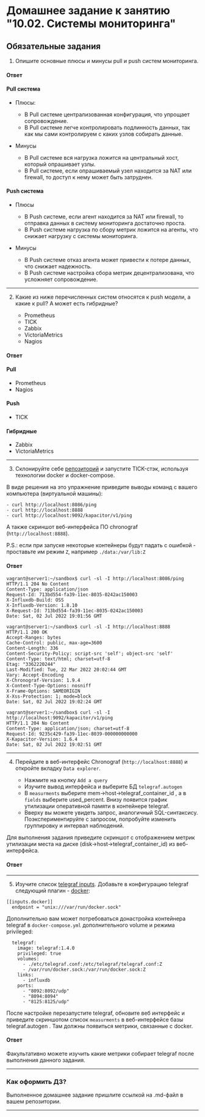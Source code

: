 # Домашнее задание к занятию "10.02. Системы мониторинга"

## Обязательные задания

1. Опишите основные плюсы и минусы pull и push систем мониторинга.

#### Ответ

#### Pull система

- Плюсы:
  - В Pull системе централизованная конфигурация, что упрощает сопровождение.
  - В Pull системе легче контролировать подлинность данных, так как мы сами контролируем с каких узлов собирать данные.

- Минусы
  - В Pull системе вся нагрузка ложится на центральный хост, который опрашивает узлы.
  - В Pull системе, если опрашиваемый узел находится за NAT или firewall, то доступ к нему может быть затруднен.

#### Push система

- Плюсы
  - В Push системе, если агент находится за NAT или firewall, то отправка данных в систему мониторинга достаточно проста.
  - В Push системе нагрузка по сбору метрик ложится на агенты, что снижает нагрузку с системы мониторинга.

- Минусы
  - В Push системе отказ агента может привести к потере данных, что снижает надежность.
  - В Push системе настройка сбора метрик децентрализована, что усложняет сопровождение.

---

2. Какие из ниже перечисленных систем относятся к push модели, а какие к pull? А может есть гибридные?

    - Prometheus
    - TICK
    - Zabbix
    - VictoriaMetrics
    - Nagios

#### Ответ

#### Pull
- Prometheus
- Nagios

#### Push
- TICK

#### Гибридные
- Zabbix
- VictoriaMetrics

---

3. Склонируйте себе [репозиторий](https://github.com/influxdata/sandbox/tree/master) и запустите TICK-стэк,
   используя технологии docker и docker-compose.

В виде решения на это упражнение приведите выводы команд с вашего компьютера (виртуальной машины):

    - curl http://localhost:8086/ping
    - curl http://localhost:8888
    - curl http://localhost:9092/kapacitor/v1/ping

А также скриншот веб-интерфейса ПО chronograf (`http://localhost:8888`).

P.S.: если при запуске некоторые контейнеры будут падать с ошибкой - проставьте им режим `Z`, например
`./data:/var/lib:Z`


#### Ответ

```shell
vagrant@server1:~/sandbox$ curl -sl -I http://localhost:8086/ping
HTTP/1.1 204 No Content
Content-Type: application/json
Request-Id: 713bd554-fa39-11ec-8035-0242ac150003
X-Influxdb-Build: OSS
X-Influxdb-Version: 1.8.10
X-Request-Id: 713bd554-fa39-11ec-8035-0242ac150003
Date: Sat, 02 Jul 2022 19:01:56 GMT

vagrant@server1:~/sandbox$ curl -sl -I http://localhost:8888
HTTP/1.1 200 OK
Accept-Ranges: bytes
Cache-Control: public, max-age=3600
Content-Length: 336
Content-Security-Policy: script-src 'self'; object-src 'self'
Content-Type: text/html; charset=utf-8
Etag: "3362220244"
Last-Modified: Tue, 22 Mar 2022 20:02:44 GMT
Vary: Accept-Encoding
X-Chronograf-Version: 1.9.4
X-Content-Type-Options: nosniff
X-Frame-Options: SAMEORIGIN
X-Xss-Protection: 1; mode=block
Date: Sat, 02 Jul 2022 19:02:24 GMT

vagrant@server1:~/sandbox$ curl -sl -I http://localhost:9092/kapacitor/v1/ping
HTTP/1.1 204 No Content
Content-Type: application/json; charset=utf-8
Request-Id: 9235c429-fa39-11ec-8039-000000000000
X-Kapacitor-Version: 1.6.4
Date: Sat, 02 Jul 2022 19:02:51 GMT
```
---

4. Перейдите в веб-интерфейс Chronograf (`http://localhost:8888`) и откройте вкладку `Data explorer`.

    - Нажмите на кнопку `Add a query`
    - Изучите вывод интерфейса и выберите БД `telegraf.autogen`
    - В `measurments` выберите mem->host->telegraf_container_id , а в `fields` выберите used_percent.
      Внизу появится график утилизации оперативной памяти в контейнере telegraf.
    - Вверху вы можете увидеть запрос, аналогичный SQL-синтаксису.
      Поэкспериментируйте с запросом, попробуйте изменить группировку и интервал наблюдений.

Для выполнения задания приведите скриншот с отображением метрик утилизации места на диске
(disk->host->telegraf_container_id) из веб-интерфейса.

#### Ответ

---

5. Изучите список [telegraf inputs](https://github.com/influxdata/telegraf/tree/master/plugins/inputs).
   Добавьте в конфигурацию telegraf следующий плагин - [docker](https://github.com/influxdata/telegraf/tree/master/plugins/inputs/docker):
```
[[inputs.docker]]
  endpoint = "unix:///var/run/docker.sock"
```

Дополнительно вам может потребоваться донастройка контейнера telegraf в `docker-compose.yml` дополнительного volume и
режима privileged:
```
  telegraf:
    image: telegraf:1.4.0
    privileged: true
    volumes:
      - ./etc/telegraf.conf:/etc/telegraf/telegraf.conf:Z
      - /var/run/docker.sock:/var/run/docker.sock:Z
    links:
      - influxdb
    ports:
      - "8092:8092/udp"
      - "8094:8094"
      - "8125:8125/udp"
```

После настройке перезапустите telegraf, обновите веб интерфейс и приведите скриншотом список `measurments` в
веб-интерфейсе базы telegraf.autogen . Там должны появиться метрики, связанные с docker.

#### Ответ

Факультативно можете изучить какие метрики собирает telegraf после выполнения данного задания.

---
### Как оформить ДЗ?

Выполненное домашнее задание пришлите ссылкой на .md-файл в вашем репозитории.

---

